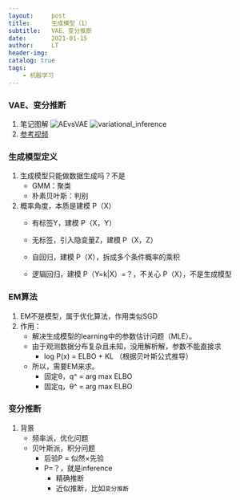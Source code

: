 ```yaml
---
layout:     post
title:      生成模型（1）
subtitle:   VAE、变分推断
date:       2021-01-15
author:     LT
header-img: 
catalog: true
tags:
    - 机器学习
---
```


### VAE、变分推断
1. 笔记图解
![AEvsVAE](https://handwrite-ml-1-1300025586.cos.ap-nanjing.myqcloud.com/AEvsVAE.png)
![variational_inference](https://handwrite-ml-1-1300025586.cos.ap-nanjing.myqcloud.com/variational_inference.png)
2. [参考视频](https://www.bilibili.com/video/BV15E411w7Pz?p=2)

### 生成模型定义
1. 生成模型只能做数据生成吗？不是
    - GMM：聚类
    - 朴素贝叶斯：判别
2. 概率角度，本质是建模 P（X）
    - 有标签Y，建模 P（X，Y）
    - 无标签，引入隐变量Z，建模 P（X，Z）
    - 自回归，建模 P（X），拆成多个条件概率的乘积

    - 逻辑回归，建模 P（Y=k|X）=？，不关心 P（X），不是生成模型

### EM算法
1. EM不是模型，属于优化算法，作用类似SGD
2. 作用：
    - 解决生成模型的learning中的参数估计问题（MLE）。
    - 由于观测数据分布复杂且未知，没用解析解，参数不能直接求
        - log P(x) = ELBO + KL  （根据贝叶斯公式推导）
    - 所以，需要EM来求。
        - 固定θ，q^ = arg max ELBO
        - 固定q，θ^ = arg max ELBO

### 变分推断
1. 背景
    - 频率派，优化问题
    - 贝叶斯派，积分问题
        - 后验P = 似然×先验
        - P=？，就是inference
            - 精确推断
            - 近似推断，比如`变分推断`